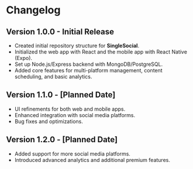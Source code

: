 ﻿# Changelog

## Version 1.0.0 - Initial Release
- Created initial repository structure for **SingleSocial**.
- Initialized the web app with React and the mobile app with React Native (Expo).
- Set up Node.js/Express backend with MongoDB/PostgreSQL.
- Added core features for multi-platform management, content scheduling, and basic analytics.

## Version 1.1.0 - [Planned Date]
- UI refinements for both web and mobile apps.
- Enhanced integration with social media platforms.
- Bug fixes and optimizations.

## Version 1.2.0 - [Planned Date]
- Added support for more social media platforms.
- Introduced advanced analytics and additional premium features.
